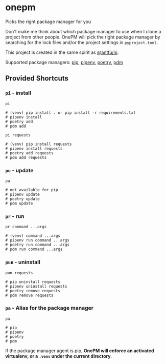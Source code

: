 # onepm

Picks the right package manager for you

Don't make me think about which package manager to use when I clone a project from other people. OnePM will pick the right package manager by searching for the lock files and/or the project settings in `pyproject.toml`.

This project is created in the same spirit as [@antfu/ni](https://www.npmjs.com/package/@antfu/ni).

Supported package managers: [pip], [pipenv], [poetry], [pdm]

[pip]: https://pypi.org/project/pip/
[pipenv]: https://pypi.org/project/pipenv/
[poetry]: https://pypi.org/project/poetry/
[pdm]: https://pypi.org/project/pdm/

## Provided Shortcuts

### `pi` - install

```
pi

# (venv) pip install . or pip install -r requirements.txt
# pipenv install
# poetry add
# pdm add
```

```
pi requests

# (venv) pip install requests
# pipenv install requests
# poetry add requests
# pdm add requests
```

### `pu` - update

```
pu

# not available for pip
# pipenv update
# poetry update
# pdm update
```

### `pr` - run

```
pr command ...args

# (venv) command ...args
# pipenv run command ...args
# poetry run command ...args
# pdm run command ...args
```

### `pun` - uninstall

```
pun requests

# pip uninstall requests
# pipenv uninstall requests
# poetry remove requests
# pdm remove requests
```

### `pa` - Alias for the package manager

```
pa

# pip
# pipenv
# poetry
# pdm
```

If the package manager agent is pip, **OnePM will enforce an activated virtualenv, or a `.venv` under the current directory**.
